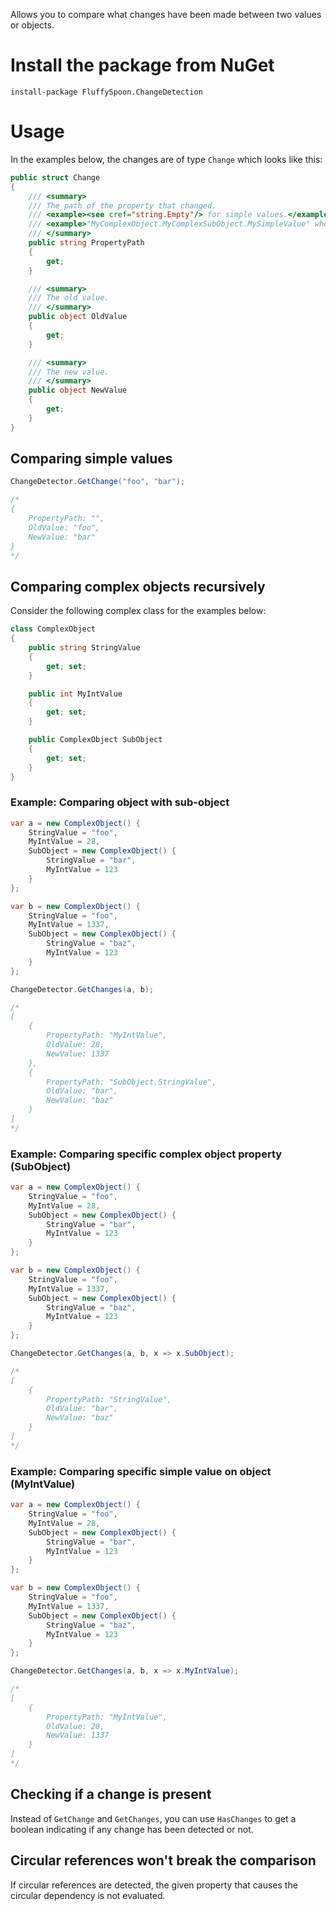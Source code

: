 Allows you to compare what changes have been made between two values or objects.

# Install the package from NuGet
`install-package FluffySpoon.ChangeDetection`

# Usage
In the examples below, the changes are of type `Change` which looks like this:

```csharp
public struct Change
{
    /// <summary>
    /// The path of the property that changed.
    /// <example><see cref="string.Empty"/> for simple values.</example>
    /// <example>"MyComplexObject.MyComplexSubObject.MySimpleValue" when comparing two MyComplexObject instances.</example>
    /// </summary>
    public string PropertyPath
    {
        get;
    }

    /// <summary>
    /// The old value.
    /// </summary>
    public object OldValue
    {
        get; 
    }

    /// <summary>
    /// The new value.
    /// </summary>
    public object NewValue
    {
        get;
    }
}
```

## Comparing simple values
```csharp
ChangeDetector.GetChange("foo", "bar");

/*
{
    PropertyPath: "",
    OldValue: "foo",
    NewValue: "bar"
}
*/
```

## Comparing complex objects recursively
Consider the following complex class for the examples below:

```csharp
class ComplexObject
{
    public string StringValue
    {
        get; set;
    }

    public int MyIntValue
    {
        get; set;
    }

    public ComplexObject SubObject
    {
        get; set;
    }
}
```

### Example: Comparing object with sub-object
```csharp
var a = new ComplexObject() {
    StringValue = "foo",
    MyIntValue = 28,
    SubObject = new ComplexObject() {
        StringValue = "bar",
        MyIntValue = 123
    }
};

var b = new ComplexObject() {
    StringValue = "foo",
    MyIntValue = 1337,
    SubObject = new ComplexObject() {
        StringValue = "baz",
        MyIntValue = 123
    }
};

ChangeDetector.GetChanges(a, b);

/*
[
    {
        PropertyPath: "MyIntValue",
        OldValue: 28,
        NewValue: 1337
    },
    {
        PropertyPath: "SubObject.StringValue",
        OldValue: "bar",
        NewValue: "baz"
    }
]
*/
```

### Example: Comparing specific complex object property (SubObject)
```csharp
var a = new ComplexObject() {
    StringValue = "foo",
    MyIntValue = 28,
    SubObject = new ComplexObject() {
        StringValue = "bar",
        MyIntValue = 123
    }
};

var b = new ComplexObject() {
    StringValue = "foo",
    MyIntValue = 1337,
    SubObject = new ComplexObject() {
        StringValue = "baz",
        MyIntValue = 123
    }
};

ChangeDetector.GetChanges(a, b, x => x.SubObject);

/*
[
    {
        PropertyPath: "StringValue",
        OldValue: "bar",
        NewValue: "baz"
    }
]
*/
```

### Example: Comparing specific simple value on object (MyIntValue)
```csharp
var a = new ComplexObject() {
    StringValue = "foo",
    MyIntValue = 28,
    SubObject = new ComplexObject() {
        StringValue = "bar",
        MyIntValue = 123
    }
};

var b = new ComplexObject() {
    StringValue = "foo",
    MyIntValue = 1337,
    SubObject = new ComplexObject() {
        StringValue = "baz",
        MyIntValue = 123
    }
};

ChangeDetector.GetChanges(a, b, x => x.MyIntValue);

/*
[
    {
        PropertyPath: "MyIntValue",
        OldValue: 28,
        NewValue: 1337
    }
]
*/
```

## Checking if a change is present
Instead of `GetChange` and `GetChanges`, you can use `HasChanges` to get a boolean indicating if any change has been detected or not.

## Circular references won't break the comparison
If circular references are detected, the given property that causes the circular dependency is not evaluated.